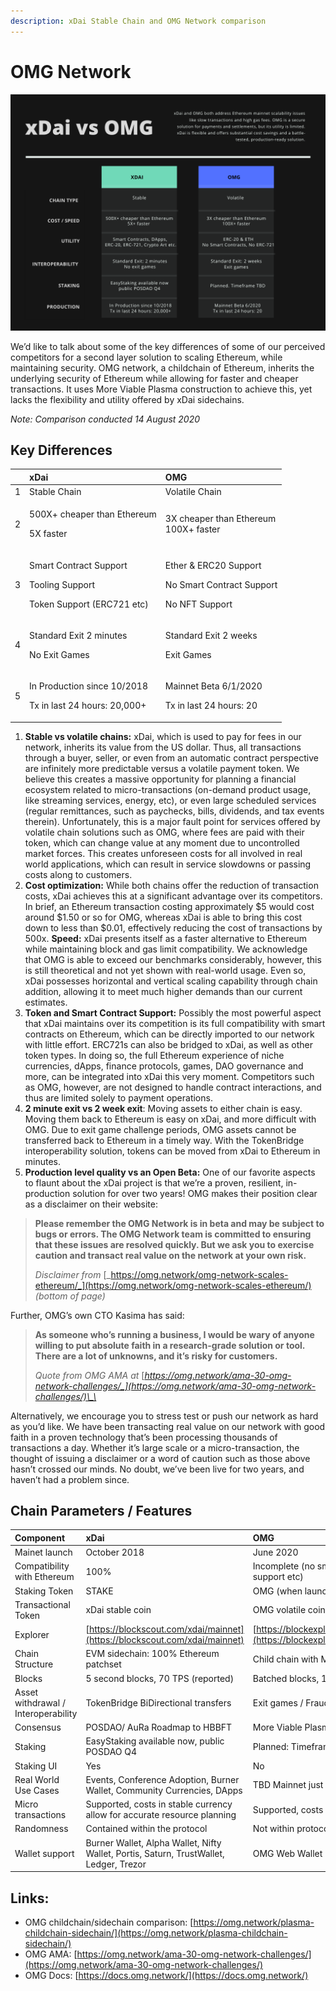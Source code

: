 ```yaml
---
description: xDai Stable Chain and OMG Network comparison
---
```


# OMG Network

![](../../../.gitbook/assets/green-and-black-corporate-comparison-chart.png)

We’d like to talk about some of the key differences of some of our perceived competitors for a second layer solution to scaling Ethereum, while maintaining security. OMG network, a childchain of Ethereum, inherits the underlying security of Ethereum while allowing for faster and cheaper transactions. It uses More Viable Plasma construction to achieve this, yet lacks the flexibility and utility offered by xDai sidechains.

_Note: Comparison conducted 14 August 2020_

## Key Differences

<table>
  <thead>
    <tr>
      <th style="text-align:left"></th>
      <th style="text-align:left">xDai</th>
      <th style="text-align:left">OMG</th>
    </tr>
  </thead>
  <tbody>
    <tr>
      <td style="text-align:left">1</td>
      <td style="text-align:left">Stable Chain</td>
      <td style="text-align:left">Volatile Chain</td>
    </tr>
    <tr>
      <td style="text-align:left">2</td>
      <td style="text-align:left">
        <p>500X+ cheaper than Ethereum</p>
        <p>5X faster</p>
      </td>
      <td style="text-align:left">3X cheaper than Ethereum
        <br />100X+ faster</td>
    </tr>
    <tr>
      <td style="text-align:left">3</td>
      <td style="text-align:left">
        <p>Smart Contract Support</p>
        <p>Tooling Support</p>
        <p>Token Support (ERC721 etc)</p>
      </td>
      <td style="text-align:left">
        <p>Ether &amp; ERC20 Support</p>
        <p>No Smart Contract Support</p>
        <p>No NFT Support</p>
      </td>
    </tr>
    <tr>
      <td style="text-align:left">4</td>
      <td style="text-align:left">
        <p>Standard Exit 2 minutes</p>
        <p>No Exit Games</p>
      </td>
      <td style="text-align:left">
        <p>Standard Exit 2 weeks</p>
        <p>Exit Games</p>
      </td>
    </tr>
    <tr>
      <td style="text-align:left">5</td>
      <td style="text-align:left">
        <p>In Production since 10/2018</p>
        <p>Tx in last 24 hours: 20,000+</p>
      </td>
      <td style="text-align:left">
        <p>Mainnet Beta 6/1/2020</p>
        <p>Tx in last 24 hours: 20</p>
      </td>
    </tr>
  </tbody>
</table>

1. **Stable vs volatile chains:** xDai, which is used to pay for fees in our network, inherits its value from the US dollar. Thus, all transactions through a buyer, seller, or even from an automatic contract perspective are infinitely more predictable versus a volatile payment token. We believe this creates a massive opportunity for planning a financial ecosystem related to micro-transactions \(on-demand product usage, like streaming services, energy, etc\), or even large scheduled services \(regular remittances, such as paychecks, bills, dividends, and tax events therein\).   Unfortunately, this is a major fault point for services offered by volatile chain solutions such as OMG, where fees are paid with their token, which can change value at any moment due to uncontrolled market forces. This creates unforeseen costs for all involved in real world applications, which can result in service slowdowns or passing costs along to customers. 
2. **Cost optimization:** While both chains offer the reduction of transaction costs, xDai achieves this at a significant advantage over its competitors. In brief, an Ethereum transaction costing approximately $5 would cost around $1.50 or so for OMG, whereas xDai is able to bring this cost down to less than $0.01, effectively reducing the cost of transactions by 500x.  **Speed:** xDai presents itself as a faster alternative to Ethereum while maintaining block and gas limit compatibility. We acknowledge that OMG is able to exceed our benchmarks considerably, however, this is still theoretical and not yet shown with real-world usage. Even so, xDai possesses horizontal and vertical scaling capability through chain addition, allowing it to meet much higher demands than our current estimates. 
3. **Token and Smart Contract Support:** Possibly the most powerful aspect that xDai maintains over its competition is its full compatibility with smart contracts on Ethereum, which can be directly imported to our network with little effort. ERC721s can also be bridged to xDai, as well as other token types. In doing so, the full Ethereum experience of niche currencies, dApps, finance protocols, games, DAO governance and more, can be integrated into xDai this very moment. Competitors such as OMG, however, are not designed to handle contract interactions, and thus are limited solely to payment operations. 
4. **2 minute exit vs 2 week exit**: Moving assets to either chain is easy. Moving them back to Ethereum is easy on xDai, and more difficult with OMG. Due to exit game challenge periods, OMG assets cannot be transferred back to Ethereum in a timely way. With the TokenBridge interoperability solution, tokens can be moved from xDai to Ethereum in minutes. 
5. **Production level quality vs an Open Beta:** One of our favorite aspects to flaunt about the xDai project is that we’re a proven, resilient, in-production solution for over two years! OMG makes their position clear as a disclaimer on their website:  

> **Please remember the OMG Network is in beta and may be subject to bugs or errors. The OMG Network team is committed to ensuring that these issues are resolved quickly. But we ask you to exercise caution and transact real value on the network at your own risk.**  
>   
> _Disclaimer from_ [_https://omg.network/omg-network-scales-ethereum/_](https://omg.network/omg-network-scales-ethereum/) _\(bottom of page\)_

Further, OMG’s own CTO Kasima has said:

> **As someone who’s running a business, I would be wary of anyone willing to put absolute faith in a research-grade solution or tool. There are a lot of unknowns, and it’s risky for customers.**  
>   
> _Quote from OMG AMA at_ [_https://omg.network/ama-30-omg-network-challenges/_](https://omg.network/ama-30-omg-network-challenges/)\_\_

Alternatively, we encourage you to stress test or push our network as hard as you’d like. We have been transacting real value on our network with good faith in a proven technology that’s been processing thousands of transactions a day. Whether it’s large scale or a micro-transaction, the thought of issuing a disclaimer or a word of caution such as those above hasn’t crossed our minds. No doubt, we’ve been live for two years, and haven’t had a problem since.

## Chain Parameters / Features

| Component | xDai | OMG |
| :--- | :--- | :--- |
| Mainet launch | October 2018 | June 2020 |
| Compatibility with Ethereum | 100% | Incomplete \(no smart contract support, NFT support etc\) |
| Staking Token | STAKE | OMG \(when launched\) |
| Transactional Token | xDai stable coin | OMG volatile coin |
| Explorer | [https://blockscout.com/xdai/mainnet](https://blockscout.com/xdai/mainnet) | [https://blockexplorer.mainnet.v1.omg.network/](https://blockexplorer.mainnet.v1.omg.network/) |
| Chain Structure | EVM sidechain: 100% Ethereum patchset | Child chain with More Viable Plasma |
| Blocks | 5 second blocks, 70 TPS \(reported\) | Batched blocks, 1000+ TPS \(reported\) |
| Asset withdrawal / Interoperability | TokenBridge BiDirectional transfers | Exit games / Fraud Proofs |
| Consensus | POSDAO/ AuRa  Roadmap to HBBFT | More Viable Plasma / AuRa |
| Staking | EasyStaking available now, public POSDAO Q4 | Planned: Timeframe TBD |
| Staking UI | Yes | No |
| Real World Use Cases | Events, Conference Adoption, Burner Wallet, Community Currencies, DApps | TBD Mainnet just launched  Tether Integration |
| Micro transactions | Supported, costs in stable currency allow for accurate resource planning | Supported, costs 1/3 of Ethereum |
| Randomness | Contained within the protocol | Not within protocol |
| Wallet support | Burner Wallet, Alpha Wallet, Nifty Wallet, Portis, Saturn, TrustWallet, Ledger, Trezor | OMG Web Wallet |

## Links:

* OMG childchain/sidechain comparison: [https://omg.network/plasma-childchain-sidechain/](https://omg.network/plasma-childchain-sidechain/)
* OMG AMA: [https://omg.network/ama-30-omg-network-challenges/](https://omg.network/ama-30-omg-network-challenges/)
* OMG Docs: [https://docs.omg.network/](https://docs.omg.network/)

